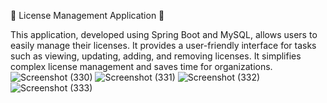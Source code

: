 🔐 License Management Application 🔐

This application, developed using Spring Boot and MySQL,
allows users to easily manage their licenses. It provides a user-friendly interface for tasks such as viewing,
updating, adding, and removing licenses. It simplifies complex license management and saves time for organizations.
![Screenshot (330)](https://github.com/Merthanaka/SpringBootCRUDMysqlLicenseManagementApplication/assets/94761569/6a1a1bab-44ec-42ad-ae36-50b73b7f7231)
![Screenshot (331)](https://github.com/Merthanaka/SpringBootCRUDMysqlLicenseManagementApplication/assets/94761569/8ba0adc1-bf0b-4991-866e-249804c14989)
![Screenshot (332)](https://github.com/Merthanaka/SpringBootCRUDMysqlLicenseManagementApplication/assets/94761569/05680f18-49c5-443e-9fdb-069290053166)
![Screenshot (333)](https://github.com/Merthanaka/SpringBootCRUDMysqlLicenseManagementApplication/assets/94761569/5a72049d-00b6-486f-805d-2a5133277444)
